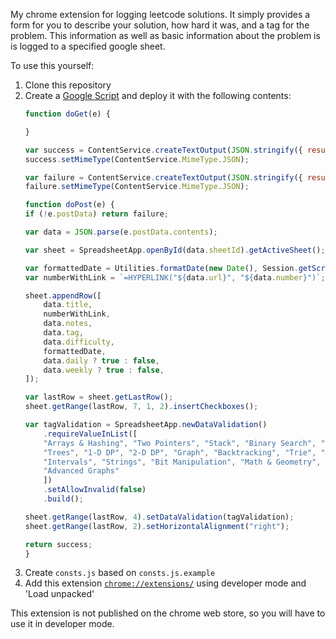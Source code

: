 My chrome extension for logging leetcode solutions. It simply provides a form for you to describe your solution, how hard it was, and a tag for the problem. This information as well as basic information about the problem is is logged to a specified google sheet.

To use this yourself:

1. Clone this repository
2. Create a [Google Script](https://script.google.com/) and deploy it with the following contents:
    ```javascript
    function doGet(e) {

    }

    var success = ContentService.createTextOutput(JSON.stringify({ result: "success" }));
    success.setMimeType(ContentService.MimeType.JSON);

    var failure = ContentService.createTextOutput(JSON.stringify({ result: "failure" }));
    failure.setMimeType(ContentService.MimeType.JSON);

    function doPost(e) {
    if (!e.postData) return failure;

    var data = JSON.parse(e.postData.contents);

    var sheet = SpreadsheetApp.openById(data.sheetId).getActiveSheet();

    var formattedDate = Utilities.formatDate(new Date(), Session.getScriptTimeZone(), "MMMM dd, yyyy");
    var numberWithLink = `=HYPERLINK("${data.url}", "${data.number}")`;

    sheet.appendRow([
        data.title,
        numberWithLink,
        data.notes,
        data.tag,
        data.difficulty,
        formattedDate,
        data.daily ? true : false,
        data.weekly ? true : false,
    ]);

    var lastRow = sheet.getLastRow();
    sheet.getRange(lastRow, 7, 1, 2).insertCheckboxes();

    var tagValidation = SpreadsheetApp.newDataValidation()
        .requireValueInList([
        "Arrays & Hashing", "Two Pointers", "Stack", "Binary Search", "Linked List",
        "Trees", "1-D DP", "2-D DP", "Graph", "Backtracking", "Trie", "Heap",
        "Intervals", "Strings", "Bit Manipulation", "Math & Geometry", "Greedy",
        "Advanced Graphs"
        ])
        .setAllowInvalid(false)
        .build();

    sheet.getRange(lastRow, 4).setDataValidation(tagValidation);
    sheet.getRange(lastRow, 2).setHorizontalAlignment("right");

    return success;
    }
    ```
3. Create `consts.js` based on `consts.js.example`
4. Add this extension [`chrome://extensions/`](chrome://extensions/) using developer mode and 'Load unpacked'

This extension is not published on the chrome web store, so you will have to use it in developer mode.
